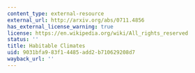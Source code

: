```yaml
---
content_type: external-resource
external_url: http://arxiv.org/abs/0711.4856
has_external_license_warning: true
license: https://en.wikipedia.org/wiki/All_rights_reserved
status: ''
title: Habitable Climates
uid: 9031bfa9-83f1-4485-add2-b710629208d7
wayback_url: ''
---
```

